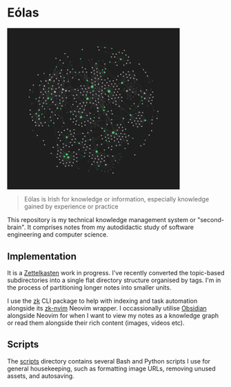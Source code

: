 # Eólas

<img src='./img/knowledge_graph.png' width=400 align='center' /><br/>

> Eólas is Irish for knowledge or information, especially knowledge gained by
> experience or practice

This repository is my technical knowledge management system or "second-brain".
It comprises notes from my autodidactic study of software engineering and
computer science.

## Implementation

It is a [Zettelkasten](https://en.wikipedia.org/wiki/Zettelkasten) work in
progress. I've recently converted the topic-based subdirectories into a single
flat directory structure organised by tags. I'm in the process of partitioning
longer notes into smaller units.

I use the [zk](https://github.com/zk-org/zk) CLI package to help with indexing
and task automation alongside its [zk-nvim](https://github.com/zk-org/zk-nvim)
Neovim wrapper. I occassionally utilise [Obsidian](https://obsidian.md/)
alongside Neovim for when I want to view my notes as a knowledge graph or read
them alongside their rich content (images, videos etc).

## Scripts

The [scripts](/scripts) directory contains several Bash and Python scripts I use
for general housekeeping, such as formatting image URLs, removing unused assets,
and autosaving.
